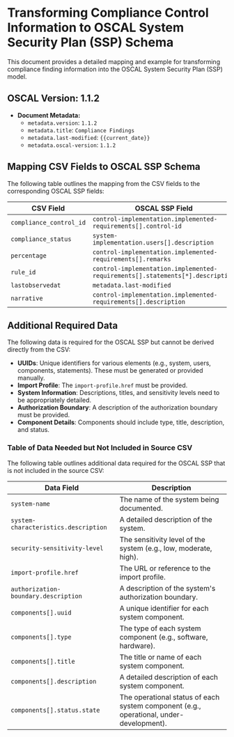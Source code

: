 # Transforming Compliance Control Information to OSCAL System Security Plan (SSP) Schema

This document provides a detailed mapping and example for transforming compliance finding information into the OSCAL System Security Plan (SSP) model.

## OSCAL Version: 1.1.2

- **Document Metadata:**
  - `metadata.version`: `1.1.2`
  - `metadata.title`: `Compliance Findings`
  - `metadata.last-modified`: `{{current_date}}`
  - `metadata.oscal-version`: `1.1.2`

## Mapping CSV Fields to OSCAL SSP Schema

The following table outlines the mapping from the CSV fields to the corresponding OSCAL SSP fields:

| CSV Field                  | OSCAL SSP Field                                                                |
|----------------------------|--------------------------------------------------------------------------------|
| `compliance_control_id`    | `control-implementation.implemented-requirements[].control-id`                 |
| `compliance_status`        | `system-implementation.users[].description`                                    |
| `percentage`               | `control-implementation.implemented-requirements[].remarks`                    |
| `rule_id`                  | `control-implementation.implemented-requirements[].statements[*].description`  |
| `lastobservedat`           | `metadata.last-modified`                                                       |
| `narrative`                | `control-implementation.implemented-requirements[].description`                |

## Additional Required Data

The following data is required for the OSCAL SSP but cannot be derived directly from the CSV:

- **UUIDs**: Unique identifiers for various elements (e.g., system, users, components, statements). These must be generated or provided manually.
- **Import Profile**: The `import-profile.href` must be provided.
- **System Information**: Descriptions, titles, and sensitivity levels need to be appropriately detailed.
- **Authorization Boundary**: A description of the authorization boundary must be provided.
- **Component Details**: Components should include type, title, description, and status.

### Table of Data Needed but Not Included in Source CSV

The following table outlines additional data required for the OSCAL SSP that is not included in the source CSV:

| Data Field                     | Description                                                                         |
|-------------------------------|-------------------------------------------------------------------------------------|
| `system-name`                 | The name of the system being documented.                                            |
| `system-characteristics.description` | A detailed description of the system.                                          |
| `security-sensitivity-level`  | The sensitivity level of the system (e.g., low, moderate, high).                     |
| `import-profile.href`         | The URL or reference to the import profile.                                          |
| `authorization-boundary.description` | A description of the system's authorization boundary.                        |
| `components[].uuid`           | A unique identifier for each system component.                                       |
| `components[].type`           | The type of each system component (e.g., software, hardware).                        |
| `components[].title`          | The title or name of each system component.                                          |
| `components[].description`    | A detailed description of each system component.                                     |
| `components[].status.state`   | The operational status of each system component (e.g., operational, under-development).|
